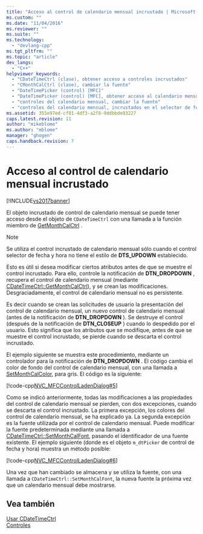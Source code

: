```yaml
---
title: "Acceso al control de calendario mensual incrustado | Microsoft Docs"
ms.custom: ""
ms.date: "11/04/2016"
ms.reviewer: ""
ms.suite: ""
ms.technology: 
  - "devlang-cpp"
ms.tgt_pltfrm: ""
ms.topic: "article"
dev_langs: 
  - "C++"
helpviewer_keywords: 
  - "CDateTimeCtrl (clase), obtener acceso a controles incrustados"
  - "CMonthCalCtrl (clase), cambiar la fuente"
  - "DateTimePicker (control) [MFC]"
  - "DateTimePicker (control) [MFC], obtener acceso al calendario mensual"
  - "controles del calendario mensual, cambiar la fuente"
  - "controles del calendario mensual, incrustados en el selector de fecha y hora"
ms.assetid: 355e97ed-cf81-4df3-a2f8-9ddbbde93227
caps.latest.revision: 11
author: "mikeblome"
ms.author: "mblome"
manager: "ghogen"
caps.handback.revision: 7
---
```

# Acceso al control de calendario mensual incrustado
[!INCLUDE[vs2017banner](../assembler/inline/includes/vs2017banner.md)]

El objeto incrustado de control de calendario mensual se puede tener acceso desde el objeto de `CDateTimeCtrl` con una llamada a la función miembro de [GetMonthCalCtrl](../Topic/CDateTimeCtrl::GetMonthCalCtrl.md) .  
  
> [!NOTE]
>  Se utiliza el control incrustado de calendario mensual sólo cuando el control selector de fecha y hora no tiene el estilo de **DTS\_UPDOWN** establecido.  
  
 Esto es útil si desea modificar ciertos atributos antes de que se muestre el control incrustado.  Para ello, controle la notificación de **DTN\_DROPDOWN** , recupera el control de calendario mensual \(mediante [CDateTimeCtrl::GetMonthCalCtrl](../Topic/CDateTimeCtrl::GetMonthCalCtrl.md)\), y se crean las modificaciones.  Desgraciadamente, el control de calendario mensual no es persistente.  
  
 Es decir cuando se crean las solicitudes de usuario la presentación del control de calendario mensual, un nuevo control de calendario mensual \(antes de la notificación de **DTN\_DROPDOWN** \).  Se destruye el control \(después de la notificación de **DTN\_CLOSEUP** \) cuando lo despedido por el usuario.  Esto significa que los atributos que se modifique, antes de que se muestre el control incrustado, se pierde cuando se descarta el control incrustado.  
  
 El ejemplo siguiente se muestra este procedimiento, mediante un controlador para la notificación de **DTN\_DROPDOWN** .  El código cambia el color de fondo del control de calendario mensual, con una llamada a [SetMonthCalColor](../Topic/CDateTimeCtrl::SetMonthCalColor.md), para gris.  El código es la siguiente:  
  
 [!code-cpp[NVC_MFCControlLadenDialog#5](../mfc/codesnippet/CPP/accessing-the-embedded-month-calendar-control_1.cpp)]  
  
 Como se indicó anteriormente, todas las modificaciones a las propiedades del control de calendario mensual se pierden, con dos excepciones, cuando se descarta el control incrustado.  La primera excepción, los colores del control de calendario mensual, se ha explicado ya.  La segunda excepción es la fuente utilizada por el control de calendario mensual.  Puede modificar la fuente predeterminada mediante una llamada a [CDateTimeCtrl::SetMonthCalFont](../Topic/CDateTimeCtrl::SetMonthCalFont.md), pasando el identificador de una fuente existente.  El ejemplo siguiente \(donde es el objeto `m_dtPicker` de control de fecha y hora\) muestra un método posible:  
  
 [!code-cpp[NVC_MFCControlLadenDialog#6](../mfc/codesnippet/CPP/accessing-the-embedded-month-calendar-control_2.cpp)]  
  
 Una vez que han cambiado se almacena y se utiliza la fuente, con una llamada a `CDateTimeCtrl::SetMonthCalFont`, la nueva fuente la próxima vez que un calendario mensual debe mostrarse.  
  
## Vea también  
 [Usar CDateTimeCtrl](../mfc/using-cdatetimectrl.md)   
 [Controles](../mfc/controls-mfc.md)